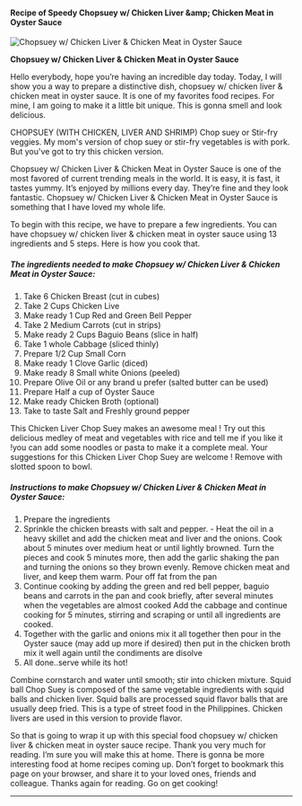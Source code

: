             

#### Recipe of Speedy Chopsuey w/ Chicken Liver &amp;amp; Chicken Meat in Oyster Sauce

![Chopsuey w/ Chicken Liver &amp; Chicken Meat in Oyster Sauce](https://img-global.cpcdn.com/recipes/e14e5a5db4e87369/751x532cq70/chopsuey-w-chicken-liver-chicken-meat-in-oyster-sauce-recipe-main-photo.jpg)

**Chopsuey w/ Chicken Liver &amp; Chicken Meat in Oyster Sauce**

Hello everybody, hope you’re having an incredible day today. Today, I will show you a way to prepare a distinctive dish, chopsuey w/ chicken liver & chicken meat in oyster sauce. It is one of my favorites food recipes. For mine, I am going to make it a little bit unique. This is gonna smell and look delicious.

CHOPSUEY (WITH CHICKEN, LIVER AND SHRIMP) Chop suey or Stir-fry veggies. My mom's version of chop suey or stir-fry vegetables is with pork. But you've got to try this chicken version.

Chopsuey w/ Chicken Liver & Chicken Meat in Oyster Sauce is one of the most favored of current trending meals in the world. It is easy, it is fast, it tastes yummy. It’s enjoyed by millions every day. They’re fine and they look fantastic. Chopsuey w/ Chicken Liver & Chicken Meat in Oyster Sauce is something that I have loved my whole life.

To begin with this recipe, we have to prepare a few ingredients. You can have chopsuey w/ chicken liver & chicken meat in oyster sauce using 13 ingredients and 5 steps. Here is how you cook that.

##### The ingredients needed to make Chopsuey w/ Chicken Liver & Chicken Meat in Oyster Sauce:

1.  Take 6 Chicken Breast (cut in cubes)
2.  Take 2 Cups Chicken Live
3.  Make ready 1 Cup Red and Green Bell Pepper
4.  Take 2 Medium Carrots (cut in strips)
5.  Make ready 2 Cups Baguio Beans (slice in half)
6.  Take 1 whole Cabbage (sliced thinly)
7.  Prepare 1/2 Cup Small Corn
8.  Make ready 1 Clove Garlic (diced)
9.  Make ready 8 Small white Onions (peeled)
10.  Prepare Olive Oil or any brand u prefer (salted butter can be used)
11.  Prepare Half a cup of Oyster Sauce
12.  Make ready Chicken Broth (optional)
13.  Take to taste Salt and Freshly ground pepper

This Chicken Liver Chop Suey makes an awesome meal ! Try out this delicious medley of meat and vegetables with rice and tell me if you like it !you can add some noodles or pasta to make it a complete meal. Your suggestions for this Chicken Liver Chop Suey are welcome ! Remove with slotted spoon to bowl.

##### Instructions to make Chopsuey w/ Chicken Liver & Chicken Meat in Oyster Sauce:

1.  Prepare the ingredients
2.  Sprinkle the chicken breasts with salt and pepper. - Heat the oil in a heavy skillet and add the chicken meat and liver and the onions. Cook about 5 minutes over medium heat or until lightly browned. Turn the pieces and cook 5 minutes more, then add the garlic shaking the pan and turning the onions so they brown evenly. Remove chicken meat and liver, and keep them warm. Pour off fat from the pan
3.  Continue cooking by adding the green and red bell pepper, baguio beans and carrots in the pan and cook briefly, after several minutes when the vegetables are almost cooked Add the cabbage and continue cooking for 5 minutes, stirring and scraping or until all ingredients are cooked.
4.  Together with the garlic and onions mix it all together then pour in the Oyster sauce (may add up more if desired) then put in the chicken broth mix it well again until the condiments are disolve
5.  All done..serve while its hot!

Combine cornstarch and water until smooth; stir into chicken mixture. Squid ball Chop Suey is composed of the same vegetable ingredients with squid balls and chicken liver. Squid balls are processed squid flavor balls that are usually deep fried. This is a type of street food in the Philippines. Chicken livers are used in this version to provide flavor.

So that is going to wrap it up with this special food chopsuey w/ chicken liver & chicken meat in oyster sauce recipe. Thank you very much for reading. I’m sure you will make this at home. There is gonna be more interesting food at home recipes coming up. Don’t forget to bookmark this page on your browser, and share it to your loved ones, friends and colleague. Thanks again for reading. Go on get cooking!

* * *